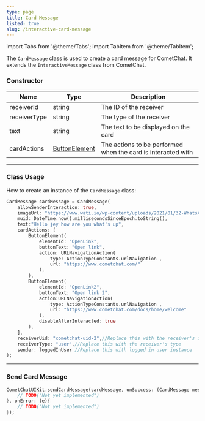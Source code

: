 ```yaml
---
type: page
title: Card Message
listed: true
slug: /interactive-card-message
---
```


import Tabs from '@theme/Tabs';
import TabItem from '@theme/TabItem';

The `CardMessage` class is used to create a card message for CometChat. It extends the `InteractiveMessage` class from CometChat.

### Constructor

| Name | Type | Description | 
| ---- | ---- | ---- | 
| receiverId | string | The ID of the receiver | 
| receiverType | string | The type of the receiver | 
| text | string | The text to be displayed on the card | 
| cardActions | [ButtonElement](/ui-kit/flutter/button) | The actions to be performed when the card is interacted with | 

---

### Class Usage

How to create an instance of the `CardMessage` class:

<Tabs>

<TabItem value="Dart" label="Dart">

```dart
CardMessage cardMessage = CardMessage(
    allowSenderInteraction: true,
    imageUrl: "https://www.wati.io/wp-content/uploads/2021/01/32-WhatsApp-Interactive-Messages-WhatsApp-List-Messages-and-Reply-Buttons-%E2%80%93-1.png",
    muid: DateTime.now().millisecondsSinceEpoch.toString(),
    text:"Hello jey how are you what's up",
    cardActions: [
        ButtonElement(
            elementId: "OpenLink",
            buttonText: "Open link",
            action: URLNavigationAction(
                type: ActionTypeConstants.urlNavigation ,
                url: "https://www.cometchat.com/"
            ),
        ),
        ButtonElement(
            elementId: "OpenLink2",
            buttonText: "Open link 2",
            action:URLNavigationAction(
                type: ActionTypeConstants.urlNavigation ,
                url: "https://www.cometchat.com/docs/home/welcome"
            ),
            disableAfterInteracted: true
        ),
    ],
    receiverUid: "cometchat-uid-2",//Replace this with the receiver's id 
    receiverType: "user",//Replace this with the receiver's type
    sender: loggedInUser //Replace this with logged in user instance
);
```

</TabItem>

</Tabs>

---

### Send Card Message

<Tabs>

<TabItem value="Dart" label="Dart">

```dart
CometChatUIKit.sendCardMessage(cardMessage, onSuccess: (CardMessage message){
    // TODO("Not yet implemented")
}, onError: (e){
    // TODO("Not yet implemented")
});
```

</TabItem>

</Tabs>


